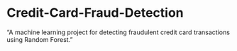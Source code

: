# Credit-Card-Fraud-Detection
“A machine learning project for detecting fraudulent credit card transactions using Random Forest.”
